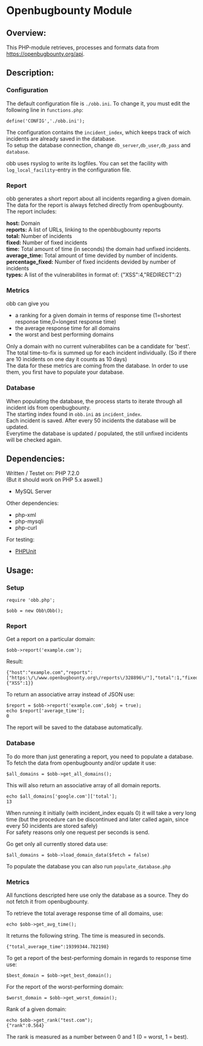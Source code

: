 # Openbugbounty Module

## Overview:

This PHP-module retrieves, processes and formats data from https://openbugbounty.org/api.

## Description:

### Configuration

The default configuration file is `./obb.ini`. 
To change it, you must edit the following line in `functions.php`:
```
define('CONFIG','./obb.ini');
```
The configuration contains the `incident_index`, which keeps track of wich incidents are already saved in the database.  
To setup the database connection, change `db_server`,`db_user`,`db_pass` and `database`.     

obb uses rsyslog to write its logfiles. You can set the facility  with `log_local_facility`-entry in the configuration file.   

### Report

obb generates a short report about all incidents regarding a given domain.  
The data for the report is always fetched directly from openbugbounty.  
The report includes:  

**host:** Domain  
**reports:** A list of URLs, linking to the openbbugbounty reports  
**total:** Number of incidents  
**fixed:** Number of fixed incidents  
**time:** Total amount of time (in seconds) the domain had unfixed incidents.   
**average_time:** Total amount of time devided by number of incidents.   
**percentage_fixed:** Number of fixed incidents devided by number of incidents   
**types:** A list of the vulnerabilites in format of: {"XSS":4,"REDIRECT":2}


### Metrics

obb can give you 
* a ranking for a given domain in terms of response time (1=shortest response time,0=longest response time)
* the average response time for all domains
* the worst and best performing domains

Only a domain with no current vulnerabilites can be a candidate for 'best'. 
The total time-to-fix is summed up for each incident individually. (So if there are 10 incidents on one day it counts as 10 days)    
The data for these metrics are coming from the database. In order to use them, you first have to populate your database.


### Database

When populating the database, the process starts to iterate through all incident ids from openbugbounty.   
The starting index found in `obb.ini` as `incident_index`.  
Each incident is saved. After every 50 incidents the database will be updated.  
Everytime the database is updated / populated, the still unfixed  incidents will be checked again.

## Dependencies:

Written / Testet on: PHP 7.2.0  
(But it should work on PHP 5.x aswell.)  

* MySQL Server

Other dependencies:
* php-xml
* php-mysqli
* php-curl

For testing:
* [PHPUnit](https://phpunit.de/index.html)

## Usage:

### Setup
```
require 'obb.php';

$obb = new Obb\Obb();
```

### Report
Get a report on a particular domain:
```
$obb->report('example.com');
```
Result:
```
{"host":"example.com","reports":["https:\/\/www.openbugbounty.org\/reports\/328896\/"],"total":1,"fixed":0,"time":22374879,"average_time":0,"percentage_fixed":0,"types":{"XSS":1}}
```

To return an associative array instead of JSON use:
```
$report = $obb->report('example.com',$obj = true);
echo $report['average_time'];
0
```

The report will be saved to the database automatically.

### Database

To do more than just generating a report, you need to populate a database. To fetch the data from openbugbounty and/or update it use: 
```
$all_domains = $obb->get_all_domains();
```
This will also return an associative array of all domain reports.
```
echo $all_domains['google.com']['total'];
13
```
When running it initially (with incident_index equals 0) it will take a very long time (but the procedure can be discontinued and later called again, since every 50 incidents are stored safely)  
For safety reasons only one request per seconds is send.  

Go get only  all currently stored data use:
```
$all_domains = $obb->load_domain_data($fetch = false)
```

To populate the database you can also run `populate_database.php`

### Metrics

All functions descripted here use only the database as a source. They do not fetch it from openbugbounty.

To retrieve the total average response time of all domains, use:
```
echo $obb->get_avg_time();
```
It returns the following string. The time is measured in seconds.
```
{"total_average_time":19399344.782198}
```

To get a report of the best-performing domain in regards to response time use:
```
$best_domain = $obb->get_best_domain(); 
```

For the report of the worst-performing domain:
```
$worst_domain = $obb->get_worst_domain();
```

Rank of a given domain:
```
echo $obb->get_rank("test.com");
{"rank":0.564}
```
The rank is measured as a number between 0 and 1 (0 = worst, 1 = best).
